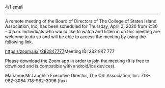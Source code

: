 4/1 email

----


​A remote meeting of the Board of Directors of The College of Staten Island Association, Inc, has been scheduled for Thursday, April 2, 2020 from 2:30 - 4 p.m.   Individuals who would like to watch and listen in on this meeting are welcome to do so and will be able to access the meeting by using the following link.

https://zoom.us/j/282847777
​Meeting ID: 282 847 777
 
Please download the Zoom app in order to join the meeting (It is free to download and is compatible with android/ios devices).

​Marianne McLaughlin
Executive Director, The CSI Association, Inc.
718-982-3084
718-982-3096 (fax)
